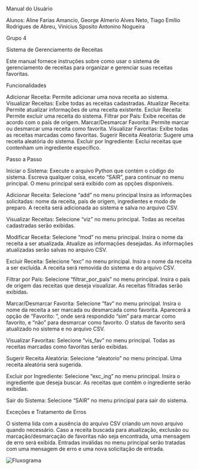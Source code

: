 Manual do Usuário

Alunos: Aline Farias Amancio, George Almerio Alves Neto, Tiago Emílio Rodrigues de Abreu, Vinícius Sposito Antonino Nogueira

Grupo 4

Sistema de Gerenciamento de Receitas

Este manual fornece instruções sobre como usar o sistema de gerenciamento de receitas para organizar e gerenciar suas receitas favoritas.


Funcionalidades


Adicionar Receita: Permite adicionar uma nova receita ao sistema.
Visualizar Receitas: Exibe todas as receitas cadastradas.
Atualizar Receita: Permite atualizar informações de uma receita existente.
Excluir Receita: Permite excluir uma receita do sistema.
Filtrar por País: Exibe receitas de acordo com o país de origem.
Marcar/Desmarcar Favorita: Permite marcar ou desmarcar uma receita como favorita.
Visualizar Favoritas: Exibe todas as receitas marcadas como favoritas.
Sugerir Receita Aleatória: Sugere uma receita aleatória do sistema.
Excluir por Ingrediente: Exclui receitas que contenham um ingrediente específico.



Passo a Passo


Iniciar o Sistema:
Execute o arquivo Python que contém o código do sistema. 
Escreva qualquer coisa, exceto “SAIR”, para continuar no menu principal.
O menu principal será exibido com as opções disponíveis.

Adicionar Receita:
Selecione “add” no menu principal
Insira as informações solicitadas: nome da receita, país de origem, ingredientes e modo de preparo.
A receita será adicionada ao sistema e salva no arquivo CSV.

Visualizar Receitas:
Selecione “viz” no menu principal.
Todas as receitas cadastradas serão exibidas.

Modificar Receita:
Selecione “mod” no menu principal.
Insira o nome da receita a ser atualizada.
Atualize as informações desejadas.
As informações atualizadas serão salvas no arquivo CSV.

Excluir Receita:
Selecione “exc” no menu principal.
Insira o nome da receita a ser excluída.
A receita será removida do sistema e do arquivo CSV.

Filtrar por País:
Selecione “filtrar_por_pais” no menu principal.
Insira o país de origem das receitas que deseja visualizar.
As receitas filtradas serão exibidas.

Marcar/Desmarcar Favorita:
Selecione “fav” no menu principal.
Insira o nome da receita a ser marcada ou desmarcada como favorita.
Aparecerá a opção de “Favorito: ”, onde será respondido “sim” para marcar como favorito, e “não” para desmarcar como favorito.
O status de favorito será atualizado no sistema e no arquivo CSV.

Visualizar Favoritas:
Selecione “vis_fav” no menu principal.
Todas as receitas marcadas como favoritas serão exibidas.

Sugerir Receita Aleatória:
Selecione “aleatorio” no menu principal.
Uma receita aleatória será sugerida.

Excluir por Ingrediente:
Selecione “exc_ing” no menu principal.
Insira o ingrediente que deseja buscar.
As receitas que contêm o ingrediente serão exibidas.

Sair do Sistema:
Selecione “SAIR” no menu principal para sair do sistema.



Exceções e Tratamento de Erros

O sistema lida com a ausência do arquivo CSV criando um novo arquivo quando necessário. Caso a receita buscada para atualização, exclusão ou marcação/desmarcação de favoritas não seja encontrada, uma mensagem de erro será exibida. Entradas inválidas no menu principal serão tratadas com uma mensagem de erro e uma nova solicitação de entrada.

![Fluxograma](https://github.com/georgenetoo/Python-Project/assets/167882901/24ffadb1-61b8-4f79-9a89-9494bb59f154)


